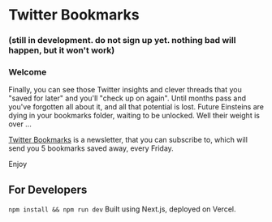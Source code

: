# Twitter Bookmarks
### (still in development. do not sign up yet. nothing bad will happen, but it won't work)

### Welcome

Finally, you can see those Twitter insights and clever threads that you "saved for later" and you'll "check up on again".
Until months pass and you've forgotten all about it, and all that potential is lost. Future Einsteins are dying in your
bookmarks folder, waiting to be unlocked. Well their weight is over ...

[Twitter Bookmarks](https://www.tweetnewsletter.xyz/) is a newsletter, that you can subscribe to, which will send you 5 bookmarks
saved away, every Friday. 

Enjoy

## For Developers 

`npm install && npm run dev`
Built using Next.js, deployed on Vercel.  